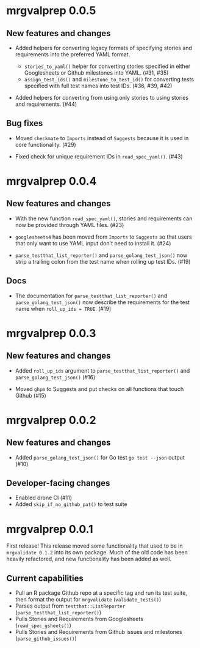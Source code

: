 # mrgvalprep 0.0.5

## New features and changes

* Added helpers for converting legacy formats of specifying stories and requirements into the preferred YAML format.
  * `stories_to_yaml()` helper for converting stories specified in either Googlesheets or Github milestones into YAML. (#31, #35)
  * `assign_test_ids()` and `milestone_to_test_id()` for converting tests specified with full test names into test IDs. (#36, #39, #42)
  
* Added helpers for converting from using only stories to using stories and requirements. (#44)

## Bug fixes

* Moved `checkmate` to `Imports` instead of `Suggests` because it is used in core functionality. (#29)

* Fixed check for unique requirement IDs in `read_spec_yaml()`. (#43)

# mrgvalprep 0.0.4

## New features and changes

* With the new function `read_spec_yaml()`, stories and requirements can now be provided through YAML files. (#23)

* `googlesheets4` has been moved from `Imports` to `Suggests` so that users that only want to use YAML input don't need to install it. (#24)

* `parse_testthat_list_reporter()` and `parse_golang_test_json()` now strip a trailing colon from the test name when rolling up test IDs. (#19)

## Docs

* The documentation for `parse_testthat_list_reporter()` and `parse_golang_test_json()` now describe the requirements for the test name when `roll_up_ids = TRUE`.  (#19)


# mrgvalprep 0.0.3

## New features and changes

* Added `roll_up_ids` argument to `parse_testthat_list_reporter()` and `parse_golang_test_json()` (#16)

* Moved `ghpm` to Suggests and put checks on all functions that touch Github (#15)

# mrgvalprep 0.0.2

## New features and changes

* Added `parse_golang_test_json()` for Go test `go test --json` output (#10)

## Developer-facing changes

* Enabled drone CI (#11)
* Added `skip_if_no_github_pat()` to test suite

# mrgvalprep 0.0.1

First release! This release moved some functionality that used to be in `mrgvalidate 0.1.2` into its own package. Much of the old code has been heavily refactored, and new functionality has been added as well.

## Current capabilities

* Pull an R package Github repo at a specific tag and run its test suite, then format the output for `mrgvalidate` (`validate_tests()`)
* Parses output from `testthat::ListReporter` (`parse_testthat_list_reporter()`)
* Pulls Stories and Requirements from Googlesheets (`read_spec_gsheets()`)
* Pulls Stories and Requirements from Github issues and milestones (`parse_github_issues()`)
